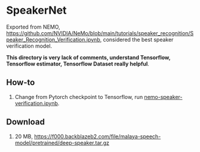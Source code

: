 # SpeakerNet

Exported from NEMO, https://github.com/NVIDIA/NeMo/blob/main/tutorials/speaker_recognition/Speaker_Recognition_Verification.ipynb, considered the best speaker verification model.

**This directory is very lack of comments, understand Tensorflow, Tensorflow estimator, Tensorflow Dataset really helpful**.

## How-to

1. Change from Pytorch checkpoint to Tensorflow, run [nemo-speaker-verification.ipynb](nemo-speaker-verification.ipynb).

## Download

1. 20 MB, https://f000.backblazeb2.com/file/malaya-speech-model/pretrained/deep-speaker.tar.gz